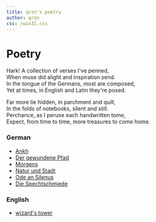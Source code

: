 ```yaml
---
title: qrzn's poetry
author: qrzn
css: /win31.css
---
```


# Poetry

Hark! A collection of verses I've penned,  
When muse did alight and inspiration send.  
In the tongue of the Germans, most are composed,  
Yet at times, in English and Latin they're posed.  

Far more lie hidden, in parchment and quill,  
In the folds of notebooks, silent and still.  
Perchance, as I peruse each handwritten tome,  
Expect, from time to time, more treasures to come home.

### German

* [Ankh](/ptry/posts/ankh.html)
* [Der gewundene Pfad](/ptry/posts/dergewundenepfad.html)
* [Morgens](/ptry/posts/morgens.html)
* [Natur und Stadt](/ptry/posts/naturundstadt.html)
* [Ode an Silenus](/ptry/posts/odeansilenus.html)
* [Die Spechtschmiede](/ptry/posts/spechtschmiede.html)

### English

* [wizard's tower](/ptry/posts/wizardstower.html)
